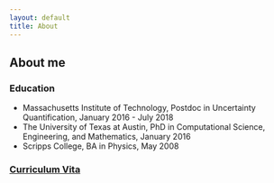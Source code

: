 ```yaml
---
layout: default
title: About
---
```

## About me

<h3> Education </h3>
<ul>
   <li>Massachusetts Institute of Technology, Postdoc in Uncertainty Quantification, January 2016 - July 2018</li>
   <li>The University of Texas at Austin, PhD in Computational Science, Engineering, and Mathematics, January 2016</li>
   <li>Scripps College, BA in Physics, May 2008</li>
</ul>

<h3> <a href="cv.pdf">Curriculum Vita</a> </h3>
